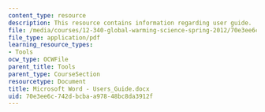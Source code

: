 ```yaml
---
content_type: resource
description: This resource contains information regarding user guide.
file: /media/courses/12-340-global-warming-science-spring-2012/70e3ee6c742dbcbaa97848bc8da3912f_MIT12_340S12_Users_Guide.pdf
file_type: application/pdf
learning_resource_types:
- Tools
ocw_type: OCWFile
parent_title: Tools
parent_type: CourseSection
resourcetype: Document
title: Microsoft Word - Users_Guide.docx
uid: 70e3ee6c-742d-bcba-a978-48bc8da3912f
---
```

